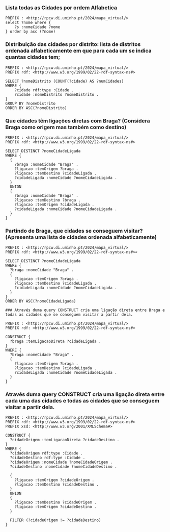 ### Lista todas as Cidades por ordem Alfabetica
```
PREFIX : <http://rpcw.di.uminho.pt/2024/mapa_virtual/>
select ?nome where { 
    ?s :nomeCidade ?nome
} order by asc (?nome)
```

### Distribuição das cidades por distrito: lista de distritos ordenada alfabeticamente em que para cada um se indica quantas cidades tem;
```
PREFIX : <http://rpcw.di.uminho.pt/2024/mapa_virtual/>
PREFIX rdf: <http://www.w3.org/1999/02/22-rdf-syntax-ns#>

SELECT ?nomeDistrito (COUNT(?cidade) AS ?numCidades)
WHERE { 
    ?cidade rdf:type :Cidade .
    ?cidade :nomeDistrito ?nomeDistrito .
}
GROUP BY ?nomeDistrito
ORDER BY ASC(?nomeDistrito)
```

### Que cidades têm ligações diretas com Braga? (Considera Braga como origem mas também como destino)
```
PREFIX : <http://rpcw.di.uminho.pt/2024/mapa_virtual/>
PREFIX rdf: <http://www.w3.org/1999/02/22-rdf-syntax-ns#>

SELECT DISTINCT ?nomeCidadeLigada
WHERE {
  {
    ?braga :nomeCidade "Braga" .
    ?ligacao :temOrigem ?braga .
    ?ligacao :temDestino ?cidadeLigada .
    ?cidadeLigada :nomeCidade ?nomeCidadeLigada .
  }
  UNION
  {
    ?braga :nomeCidade "Braga" .
    ?ligacao :temDestino ?braga .
    ?ligacao :temOrigem ?cidadeLigada .
    ?cidadeLigada :nomeCidade ?nomeCidadeLigada .
  }
}
```
### Partindo de Braga, que cidades se conseguem visitar? (Apresenta uma lista de cidades ordenada alfabeticamente)
```
PREFIX : <http://rpcw.di.uminho.pt/2024/mapa_virtual/>
PREFIX rdf: <http://www.w3.org/1999/02/22-rdf-syntax-ns#>«

SELECT DISTINCT ?nomeCidadeLigada
WHERE {
  ?braga :nomeCidade "Braga" .
  {
    ?ligacao :temOrigem ?braga .
    ?ligacao :temDestino ?cidadeLigada .
    ?cidadeLigada :nomeCidade ?nomeCidadeLigada .
  }
}
ORDER BY ASC(?nomeCidadeLigada)

### Através duma query CONSTRUCT cria uma ligação direta entre Braga e todas as cidades que se conseguem visitar a partir dela.

PREFIX : <http://rpcw.di.uminho.pt/2024/mapa_virtual/>
PREFIX rdf: <http://www.w3.org/1999/02/22-rdf-syntax-ns#>

CONSTRUCT {
  ?braga :temLigacaoDireta ?cidadeLigada .
} 
WHERE {
  ?braga :nomeCidade "Braga" .
  {
    ?ligacao :temOrigem ?braga .
    ?ligacao :temDestino ?cidadeLigada .
    ?cidadeLigada :nomeCidade ?nomeCidadeLigada .
  }
}
```
### Através duma query CONSTRUCT cria uma ligação direta entre cada uma das cidades e todas as cidades que se conseguem visitar a partir dela.
```
PREFIX : <http://rpcw.di.uminho.pt/2024/mapa_virtual/>
PREFIX rdf: <http://www.w3.org/1999/02/22-rdf-syntax-ns#>
PREFIX xsd: <http://www.w3.org/2001/XMLSchema#>

CONSTRUCT {
  ?cidadeOrigem :temLigacaoDireta ?cidadeDestino .
} 
WHERE {
  ?cidadeOrigem rdf:type :Cidade .
  ?cidadeDestino rdf:type :Cidade .
  ?cidadeOrigem :nomeCidade ?nomeCidadeOrigem .
  ?cidadeDestino :nomeCidade ?nomeCidadeDestino .
  
  {
    ?ligacao :temOrigem ?cidadeOrigem .
    ?ligacao :temDestino ?cidadeDestino .
  }
  UNION
  {
    ?ligacao :temDestino ?cidadeOrigem .
    ?ligacao :temOrigem ?cidadeDestino .
  }
  
  FILTER (?cidadeOrigem != ?cidadeDestino)
}
```
